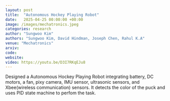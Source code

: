 ```yaml
---
layout: post
title:  "Autonomous Hockey Playing Robot"
date:   2025-04-25 00:00:00 +00:00
image: /images/mechatronics.jpeg
categories: research
author: "Sungwoo Kim"
authors: "Sungwoo Kim, David Hindman, Joseph Chen, Rahul K.A"
venue: "Mechatronics"
arxiv: 
code: 
website: 
video: https://youtu.be/D3I7RKqEJu8
---
```

Designed a Autonomous Hockey Playing Robot integrating battery, DC motors, a fan, pixy camera, IMU sensor, ultrasonic sensors, and Xbee(wireless communication) sensors. It detects the color of the puck and uses PID state machine to perfom the task. 